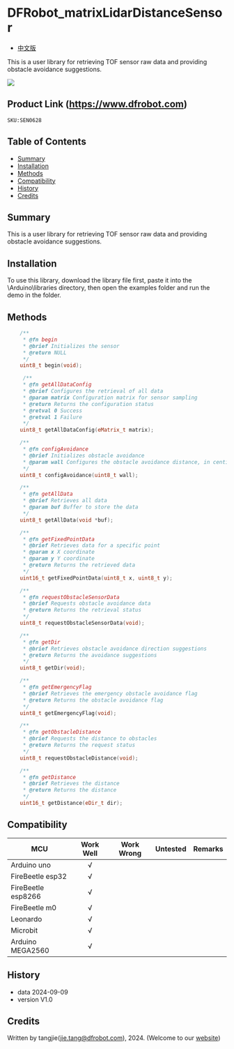 # DFRobot_matrixLidarDistanceSensor

- [中文版](./README_CN.md)

This is a user library for retrieving TOF sensor raw data and providing obstacle avoidance suggestions.

![](./resources/images/SEN0628.png)

## Product Link (https://www.dfrobot.com)
    SKU:SEN0628

## Table of Contents

* [Summary](#summary)
* [Installation](#installation)
* [Methods](#methods)
* [Compatibility](#compatibility)
* [History](#history)
* [Credits](#credits)

## Summary
This is a user library for retrieving TOF sensor raw data and providing obstacle avoidance suggestions.

## Installation

To use this library, download the library file first, paste it into the \Arduino\libraries directory, then open the examples folder and run the demo in the folder.

## Methods

```C++
    /**
     * @fn begin
     * @brief Initializes the sensor
     * @return NULL
     */
    uint8_t begin(void);

     /**
     * @fn getAllDataConfig
     * @brief Configures the retrieval of all data
     * @param matrix Configuration matrix for sensor sampling
     * @return Returns the configuration status
     * @retval 0 Success
     * @retval 1 Failure
     */
    uint8_t getAllDataConfig(eMatrix_t matrix);

    /**
     * @fn configAvoidance
     * @brief Initializes obstacle avoidance
     * @param wall Configures the obstacle avoidance distance, in centimeters
     */
    uint8_t configAvoidance(uint8_t wall);

    /**
     * @fn getAllData
     * @brief Retrieves all data
     * @param buf Buffer to store the data
     */
    uint8_t getAllData(void *buf);

    /**
     * @fn getFixedPointData
     * @brief Retrieves data for a specific point
     * @param x X coordinate
     * @param y Y coordinate
     * @return Returns the retrieved data
     */
    uint16_t getFixedPointData(uint8_t x, uint8_t y);

    /**
     * @fn requestObstacleSensorData
     * @brief Requests obstacle avoidance data
     * @return Returns the retrieval status
     */
    uint8_t requestObstacleSensorData(void);

    /**
     * @fn getDir
     * @brief Retrieves obstacle avoidance direction suggestions
     * @return Returns the avoidance suggestions
     */
    uint8_t getDir(void);

    /**
     * @fn getEmergencyFlag
     * @brief Retrieves the emergency obstacle avoidance flag
     * @return Returns the obstacle avoidance flag
     */
    uint8_t getEmergencyFlag(void);

    /**
     * @fn getObstacleDistance
     * @brief Requests the distance to obstacles
     * @return Returns the request status
     */
    uint8_t requestObstacleDistance(void);

    /**
     * @fn getDistance
     * @brief Retrieves the distance
     * @return Returns the distance
     */
    uint16_t getDistance(eDir_t dir);


```


## Compatibility

MCU                | Work Well | Work Wrong | Untested  | Remarks
------------------ | :----------: | :----------: | :---------: | -----
Arduino uno |       √      |             |            | 
FireBeetle esp32 |       √      |             |            | 
FireBeetle esp8266 |       √      |             |            | 
FireBeetle m0 |       √      |             |            | 
Leonardo |       √      |             |            | 
Microbit |       √      |             |            | 
Arduino MEGA2560 | √ | | | 


## History

- data 2024-09-09
- version V1.0


## Credits

Written by tangjie(jie.tang@dfrobot.com), 2024. (Welcome to our [website](https://www.dfrobot.com/))

